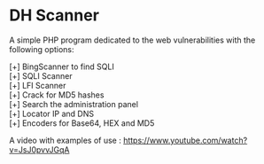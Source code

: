 DH Scanner
================

A simple PHP program dedicated to the web vulnerabilities with the following options:

[+] BingScanner to find SQLI<br>
[+] SQLI Scanner<br>
[+] LFI Scanner<br>
[+] Crack for MD5 hashes<br>
[+] Search the administration panel<br>
[+] Locator IP and DNS<br>
[+] Encoders for Base64, HEX and MD5<br>

A video with examples of use : https://www.youtube.com/watch?v=JsJ0pvvJGqA
